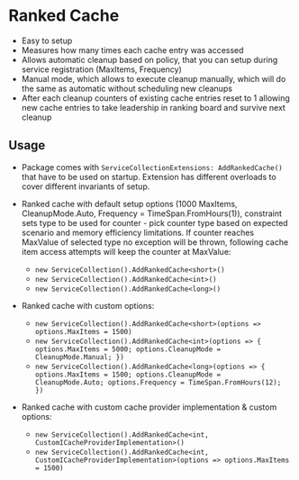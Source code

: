 # Ranked Cache

* Easy to setup
* Measures how many times each cache entry was accessed
* Allows automatic cleanup based on policy, that you can setup during service registration (MaxItems, Frequency)
* Manual mode, which allows to execute cleanup manually, which will do the same as automatic without scheduling new cleanups
* After each cleanup counters of existing cache entries reset to 1 allowing new cache entries to take leadership in ranking board and survive next cleanup

## Usage

* Package comes with `ServiceCollectionExtensions: AddRankedCache()` that have to be used on startup. Extension has different overloads to cover different invariants of setup.

* Ranked cache with default setup options (1000 MaxItems, CleanupMode.Auto, Frequency = TimeSpan.FromHours(1)), constraint sets type to be used for counter - pick counter type based on expected scenario and memory efficiency limitations. If counter reaches MaxValue of selected type no exception will be thrown, following cache item access attempts will keep the counter at MaxValue:
  * `new ServiceCollection().AddRankedCache<short>()` 
  * `new ServiceCollection().AddRankedCache<int>()`
  * `new ServiceCollection().AddRankedCache<long>()`
* Ranked cache with custom options:
  * `new ServiceCollection().AddRankedCache<short>(options => options.MaxItems = 1500)`
  * `new ServiceCollection().AddRankedCache<int>(options => { options.MaxItems = 5000; options.CleanupMode = CleanupMode.Manual; })`
  * `new ServiceCollection().AddRankedCache<long>(options => { options.MaxItems = 1500; options.CleanupMode = CleanupMode.Auto; options.Frequency = TimeSpan.FromHours(12); })`
* Ranked cache with custom cache provider implementation & custom options:
  * `new ServiceCollection().AddRankedCache<int, CustomICacheProviderImplementation>()`
  * `new ServiceCollection().AddRankedCache<int, CustomICacheProviderImplementation>(options => options.MaxItems = 1500)`
